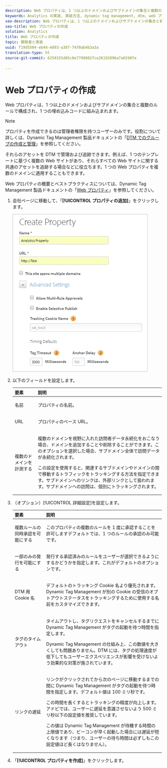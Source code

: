 ```yaml
---
description: Web プロパティは、1 つ以上のドメインおよびサブドメインの集合と複数のルールで構成され、1 つの埋め込みコードに組み込まれます。
keywords: Analytics の実装, 実装方法, dynamic tag management, dtm, web プロパティ, プロパティ
seo-description: Web プロパティは、1 つ以上のドメインおよびサブドメインの集合と複数のルールで構成され、1 つの埋め込みコードに組み込まれます。
seo-title: Web プロパティの作成
solution: Analytics
title: Web プロパティの作成
topic: 開発者と実装
uuid: f19d5504-eb44-4d93-a387-7470ab4b3a3a
translation-type: ht
source-git-commit: 6250335d05c8e7799802fce26192896a7a6598fe

---
```



# Web プロパティの作成

Web プロパティは、1 つ以上のドメインおよびサブドメインの集合と複数のルールで構成され、1 つの埋め込みコードに組み込まれます。

>[!NOTE]
>
>プロパティを作成できるのは管理者権限を持つユーザーのみです。役割について詳しくは、Dynamic Tag Management 製品ドキュメントの「[DTM でのグループの作成と管理](https://marketing.adobe.com/resources/help/ja_JP/dtm/groups.html)」を参照してください。

それらのアセットを DTM で管理および追跡できます。例えば、1 つのテンプレートに基づく複数の Web サイトがあり、それらすべての Web サイトに関する共通のアセットを追跡する場合などに役立ちます。1 つの Web プロパティを複数のドメインに適用することもできます。

Web プロパティの概要とベストプラクティスについては、Dynamic Tag Management 製品ドキュメントの「[Web プロパティ](https://marketing.adobe.com/resources/help/ja_JP/dtm/web_property.html)」を参照してください。

1. 会社ページに移動して、「**[!UICONTROL プロパティの追加]**」をクリックします。

   ![](assets/dtm-create-web-property.png)

1. 以下のフィールドを設定します。

   <table id="table_376D72251C4D4C4CA878D10C18D2532C"> 
    <thead> 
    <tr> 
    <th colname="col1" class="entry"> 要素 </th> 
    <th colname="col2" class="entry"> 説明 </th> 
    </tr> 
    </thead>
    <tbody> 
    <tr> 
    <td colname="col1"> <span class="uicontrol">名前</span> </td> 
    <td colname="col2"> <p>プロパティの名前。 </p> </td> 
    </tr> 
    <tr> 
    <td colname="col1"> <span class="uicontrol"> URL</span> </td> 
    <td colname="col2"> <p>プロパティのベース URL。 </p> </td> 
    </tr> 
    <tr> 
    <td colname="col1"> <span class="uicontrol">複数のドメインを計測する</span> </td> 
    <td colname="col2"> <p>複数のドメインを視野に入れた訪問者データ永続化をおこなう場合、ドメインを追加することや削除することができます。このオプションを選択した場合、サブドメイン全体で訪問データが永続化されます。 </p> <p>この設定を使用すると、関連するサブドメインやドメインの間で移動するトラフィックをトラッキングする方法を指定できます。サブドメインへのリンクは、外部リンクとして扱われます。サブドメインへの訪問は、個別にトラッキングされます。 </p> </td> 
    </tr> 
    </tbody> 
    </table>

1. （オプション）[!UICONTROL 詳細設定]を設定します。

   <table id="table_6E687FBE6ACC4301BCCD837F4DCBB9C9"> 
    <thead> 
    <tr> 
    <th colname="col1" class="entry"> 要素 </th> 
    <th colname="col2" class="entry"> 説明 </th> 
    </tr> 
    </thead>
    <tbody> 
    <tr> 
    <td colname="col1"> <span class="uicontrol"> 複数ルールの同時承認を可能にする</span> </td> 
    <td colname="col2"> <p>このプロパティの複数のルールを 1 度に承認することを許可しますデフォルトでは、1 つのルールの承認のみ可能です。 </p> </td> 
    </tr> 
    <tr> 
    <td colname="col1"> <span class="uicontrol"> 一部のみの発行を可能にする</span> </td> 
    <td colname="col2"> <p>発行する承認済みのルールをユーザーが選択できるようにするかどうかを指定します。これがデフォルトのオプションです。 </p> </td> 
    </tr> 
    <tr> 
    <td colname="col1"> <span class="uicontrol"> DTM 用 Cookie 名</span> </td> 
    <td colname="col2"> <p>デフォルトのトラッキング Cookie 名より優先されます。Dynamic Tag Management が別の Cookie の受信のオプトアウトステータスをトラッキングするために使用する名前をカスタマイズできます。 </p> </td> 
    </tr> 
    <tr> 
    <td colname="col1"> <span class="uicontrol"> タグのタイムアウト</span> </td> 
    <td colname="col2"> <p>タイムアウトし、タグリクエストをキャンセルするまでに Dynamic Tag Management がタグの起動を待つ時間を指定します。 </p> <p> Dynamic Tag Management の仕組み上、この数値を大きくしても問題ありません。DTM には、タグの処理速度が低下してもユーザーエクスペリエンスが影響を受けないよう効果的な対策が施されています。 </p> </td> 
    </tr> 
    <tr> 
    <td colname="col1"> <span class="uicontrol"> リンクの遅延</span> </td> 
    <td colname="col2"> <p>リンクがクリックされてから次のページに移動するまでの間に Dynamic Tag Management がタグの起動を待つ時間を指定します。デフォルト値は 100 ミリ秒です。 </p> <p>この時間を長くするとトラッキングの精度が向上します。アドビでは、ユーザーに遅延を意識させないよう 500 ミリ秒以下の設定値を推奨しています。 </p> <p>この値は Dynamic Tag Management が待機する時間の上限値であり、ビーコンが早く起動した場合には遅延が短くなります（つまり、ユーザーの待ち時間は必ずしもこの設定値ほど長くはなりません）。 </p> </td> 
    </tr> 
    </tbody> 
    </table>

1. 「**[!UICONTROL プロパティを作成]**」をクリックします。
